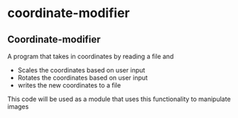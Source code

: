 # coordinate-modifier
Coordinate-modifier
-------------------

A program that takes in coordinates by reading a file and
- Scales the coordinates based on user input
- Rotates the coordinates based on user input
- writes the new coordinates to a file

This code will be used as a module that uses this functionality to manipulate images
